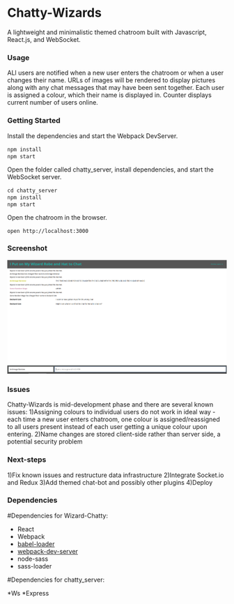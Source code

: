Chatty-Wizards
=====================

A lightweight and minimalistic themed chatroom built with Javascript, React.js, and WebSocket.

### Usage

ALl users are notified when a new user enters the chatroom or when a user changes their name. URLs of images will be rendered to display pictures along with any chat messages that may have been sent together. Each user is assigned a colour, which their name is displayed in. Counter displays current number of users online.


### Getting Started

Install the dependencies and start the Webpack DevServer.

```
npm install
npm start
```

Open the folder called chatty_server, install dependencies, and start the WebSocket server.
```
cd chatty_server
npm install
npm start
```

Open the chatroom in the browser.
```
open http://localhost:3000
```

### Screenshot

![Chat page](https://raw.githubusercontent.com/nombiezinja/Chatty-Wizards/master/doc/rsz_screenshot_from_2017-06-30_10-10-10.png)

### Issues

Chatty-Wizards is mid-development phase and there are several known issues:
1)Assigning colours to individual users do not work in ideal way - each time a new user enters chatroom, one colour is assigned/reassigned to all users present instead of each user getting a unique colour upon entering.
2)Name changes are stored client-side rather than server side, a potential security problem


### Next-steps

1)Fix known issues and restructure data infrastructure
2)Integrate Socket.io and Redux
3)Add themed chat-bot and possibly other plugins
4)Deploy

### Dependencies

#Dependencies for Wizard-Chatty:

* React
* Webpack
* [babel-loader](https://github.com/babel/babel-loader)
* [webpack-dev-server](https://github.com/webpack/webpack-dev-server)
* node-sass
* sass-loader

#Dependencies for chatty_server:

*Ws
*Express
